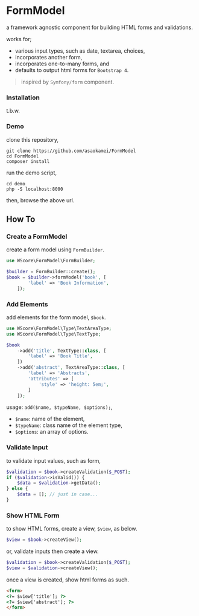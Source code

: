 FormModel
=========

a framework agnostic component for building HTML forms and validations. 

works for; 

- various input types, such as date, textarea, choices,
- incorporates another form, 
- incorporates one-to-many forms, and 
- defaults to output html forms for `Bootstrap 4`. 

> inspired by `Symfony/form` component. 

### Installation

t.b.w.

### Demo

clone this repository, 

```
git clone https://github.com/asaokamei/FormModel
cd FormModel
composer install
```

run the demo script, 

```
cd demo
php -S localhost:8000
```

then, browse the above url. 

How To
------

### Create a FormModel 

create a form model using `FormBuilder`. 

```php
use WScore\FormModel\FormBuilder;

$builder = FormBuilder::create();
$book = $builder->formModel('book', [
        'label' => 'Book Information',
    ]);
```

### Add Elements

add elements for the form model, `$book`. 

```php
use WScore\FormModel\Type\TextAreaType;
use WScore\FormModel\Type\TextType;

$book
    ->add('title', TextType::class, [
        'label' => 'Book Title',
    ])
    ->add('abstract', TextAreaType::class, [
        'label' => 'Abstracts',
        'attributes' => [
            'style' => 'height: 5em;',
        ]
    ]);
```

usage: `add($name, $typeName, $options);`,

- `$name`: name of the element, 
- `$typeName`: class name of the element type,
- `$options`: an array of options. 

### Validate Input

to validate input values, such as form,

```php
$validation = $book->createValidation($_POST);
if ($validation->isValid()) {
    $data = $validation->getData();
} else {
    $data = []; // just in case...
}
```

### Show HTML Form

to show HTML forms, create a view, `$view`, as below. 

```php
$view = $book->createView();
```

or, validate inputs then create a view. 

```php
$validation = $book->createValidation($_POST);
$view = $validation->createView();
```

once a view is created, show html forms as such. 

```html
<form>
<?= $view['title']; ?>
<?= $view['abstract']; ?>
</form>
```